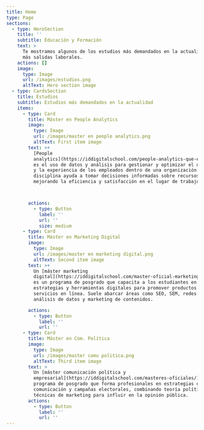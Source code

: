 ```yaml
---
title: Home
type: Page
sections:
  - type: HeroSection
    title: ''
    subtitle: Educación y Formación
    text: >
      Te mostramos algunos de los estudios más demandados en la actualidad y con
      más salidas laborales. 
    actions: []
    image:
      type: Image
      url: /images/estudios.png
      altText: Hero section image
  - type: CardsSection
    title: Estudios
    subtitle: Estudios más demandados en la actualidad
    items:
      - type: Card
        title: Máster en People Analytics
        image:
          type: Image
          url: /images/master en people analytics.png
          altText: First item image
        text: >+
          [People
          analytics](https://iddigitalschool.com/people-analytics-que-es-y-cuales-son-sus-beneficios-en-rrhh/)
          es el uso de datos y análisis para gestionar y optimizar el desempeño
          y la experiencia de los empleados dentro de una organización. Esta
          disciplina ayuda a tomar decisiones informadas sobre recursos humanos,
          mejorando la eficiencia y satisfacción en el lugar de trabajo.



        actions:
          - type: Button
            label: ''
            url: ''
            size: medium
      - type: Card
        title: Máster en Marketing Digital
        image:
          type: Image
          url: /images/master en marketing digital.png
          altText: Second item image
        text: >+
          Un [máster marketing
          digital](https://iddigitalschool.com/master-oficial-marketing-digital-comunicacion-y-redes-sociales/)
          es un programa de posgrado que capacita a los estudiantes en
          estrategias y herramientas digitales para promover productos y
          servicios en línea. Suele abarcar áreas como SEO, SEM, redes sociales,
          análisis de datos y marketing de contenidos.

        actions:
          - type: Button
            label: ''
            url: ''
      - type: Card
        title: Máster en Com. Política
        image:
          type: Image
          url: /images/master comu politica.png
          altText: Third item image
        text: >
          Un [máster comunicación política y
          empresarial](https://iddigitalschool.com/masteres-oficiales/) es un
          programa de posgrado que forma profesionales en estrategias de
          comunicación y campañas electorales, combinando teoría política y
          técnicas de marketing para influir en la opinión pública.
        actions:
          - type: Button
            label: ''
            url: ''
---
```

